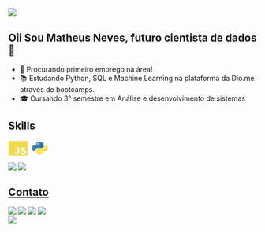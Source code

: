   <img src="https://capsule-render.vercel.app/api?type=waving&color=0B173B&height=270&section=header&fontAlignY=35&text=Matheus%20Neves&desc=Futuro%cientista%20de%20dados!💻&fontColor=1E90FF#gh-dark-mode-only" />
</a>
  
## <b> Oii Sou Matheus Neves, futuro cientista de dados 👋 </b>


- 🔎 Procurando primeiro emprego na área! 
- 📚 Estudando Python, SQL e Machine Learning na plataforma da Dio.me através de bootcamps.
- 🎓 Cursando 3° semestre em Análise e desenvolvimento de sistemas


## <b>Skills</b>


  <img align="center" alt="Matheus" height="30" width="40" src="https://raw.githubusercontent.com/devicons/devicon/master/icons/javascript/javascript-plain.svg"> <img align="center" alt="Matheus-Python" height="30" width="40" src="https://raw.githubusercontent.com/devicons/devicon/master/icons/python/python-original.svg"> 

<div>
  <a href="https://github.com/OtavioCanedo">
  <img height="167em" src="https://github-readme-stats.vercel.app/api?username=Matheusnevesds&show_icons=true&theme=algolia&include_all_commits=true&count_private=true" />
  <img height="167em" src="https://github-readme-stats.vercel.app/api/top-langs/?username=Matheusnevesds&layout=compact&langs_count=16&theme=algolia" />
</div>

## Contato
  
<div>
    <a href="https://drive.google.com/file/d/1QljZdlWVRVPXRKH3wo0QUr8_S7GLMRGi/view?usp=sharing" target="_blank"><img height="28em" src="https://img.shields.io/badge/-Curriculo-%0101DFB5?style=for-the-badge&logo=curriculo&logoColor=white" target="_blank"></a>
  <a href="https://www.linkedin.com/in/matheus-neves-da-silva-30333023a/" target="_blank"><img src="https://img.shields.io/badge/-LinkedIn-%230077B5?style=for-the-badge&logo=linkedin&logoColor=white" target="_blank"></a> 
  <a href = "mailto:matheusnevesdasilva@gmail.com"><img src="https://img.shields.io/badge/-Gmail-%23333?style=for-the-badge&logo=gmail&logoColor=white" target="_blank"></a>
  <a href="https://instagram.com/neves_83" target="_blank"><img src="https://img.shields.io/badge/-Instagram-%23E4405F?style=for-the-badge&logo=instagram&logoColor=white" target="_blank"></a>
</div>

  <img src="https://capsule-render.vercel.app/api?type=waving&color=0B173B&height=200&section=footer" />
</a>






